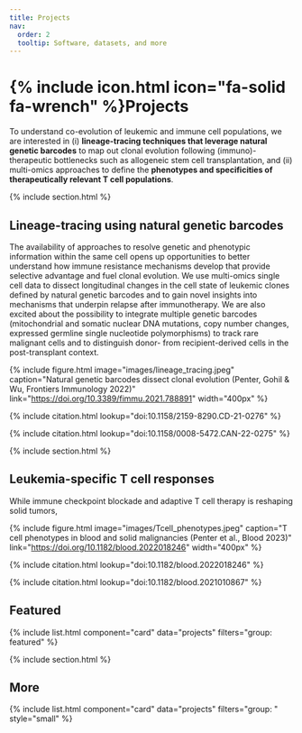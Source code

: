 ```yaml
---
title: Projects
nav:
  order: 2
  tooltip: Software, datasets, and more
---
```


# {% include icon.html icon="fa-solid fa-wrench" %}Projects

To understand co-evolution of leukemic and immune cell populations, we are interested in (i) **lineage-tracing techniques 
that leverage natural genetic barcodes** to map out clonal evolution following (immuno)-therapeutic bottlenecks such as 
allogeneic stem cell transplantation, and (ii) multi-omics approaches to define the **phenotypes and specificities of 
therapeutically relevant T cell populations**. 

{% include section.html %}

## Lineage-tracing using natural genetic barcodes

The availability of approaches to resolve genetic and phenotypic information within the same cell opens up 
opportunities to better understand how immune resistance mechanisms develop that provide selective advantage 
and fuel clonal evolution. 
We use multi-omics single cell data to dissect longitudinal changes in the cell state of leukemic clones defined by natural genetic barcodes
and to gain novel insights into mechanisms that underpin relapse after immunotherapy. 
We are also excited about the possibility to integrate multiple genetic barcodes (mitochondrial and somatic nuclear DNA mutations,
copy number changes, expressed germline single nucleotide polymorphisms) to track rare malignant cells and to distinguish
donor- from recipient-derived cells in the post-transplant context. 

{%
  include figure.html
  image="images/lineage_tracing.jpeg"
  caption="Natural genetic barcodes dissect clonal evolution (Penter, Gohil & Wu, Frontiers Immunology 2022)"
  link="https://doi.org/10.3389/fimmu.2021.788891"
  width="400px"
%}

{%
  include citation.html
  lookup="doi:10.1158/2159-8290.CD-21-0276"
%}

{%
  include citation.html
  lookup="doi:10.1158/0008-5472.CAN-22-0275"
%}

{% include section.html %}

## Leukemia-specific T cell responses 

While immune checkpoint blockade and adaptive T cell therapy is reshaping solid tumors, 

{%
  include figure.html
  image="images/Tcell_phenotypes.jpeg"
  caption="T cell phenotypes in blood and solid malignancies (Penter et al., Blood 2023)"
  link="https://doi.org/10.1182/blood.2022018246"
  width="400px"
%}

{%
  include citation.html
  lookup="doi:10.1182/blood.2022018246"
%}

{%
  include citation.html
  lookup="doi:10.1182/blood.2021010867"
%}


## Featured

{% include list.html component="card" data="projects" filters="group: featured" %}

{% include section.html %}

## More

{% include list.html component="card" data="projects" filters="group: " style="small" %}
